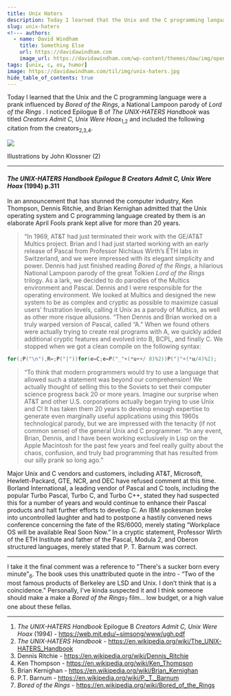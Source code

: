 ```yaml
---
title: Unix Haters
description: Today I learned that the Unix and the C programming language were an elaborate April Fools prank.
slug: unix-haters
<!--- authors:
  - name: David Windham
    title: Something Else
    url: https://davidawindham.com
    image_url: https://davidawindham.com/wp-content/themes/daw/img/opengraph_image.jpg -->
tags: [unix, c, os, humor]
image: https://davidawindham.com/til/img/unix-haters.jpg
hide_table_of_contents: true
---
```


Today I learned that the Unix and the C programming language were a prank influenced by _Bored of the Rings_, a National Lampoon parody of _Lord of the Rings_ . I noticed Epilogue B of _The UNIX-HATERS Handbook_ was titled _Creators Admit C, Unix Were Hoax_<sub>1,2</sub> and included the following citation from the creators<sub>2,3,4</sub>.

<!--truncate-->

![](/img/unix-haters.jpg)
<div style={{display: 'flex',  justifyContent:'center', alignItems:'center', fontSize:'small', marginBottom:'20px'}}>Illustrations by John Klossner (2)</div>

---

#### _The UNIX-HATERS Handbook Epilogue B Creators Admit C, Unix Were Hoax_ (1994) p.311

In an announcement that has stunned the computer industry, Ken Thompson, Dennis Ritchie, and Brian Kernighan admitted that the Unix operating system and C programming language created by them is an elaborate April Fools prank kept alive for more than 20 years.

>“In 1969, AT&T had just terminated their work with the GE/AT&T Multics project. Brian and I had just started working with an early release of Pascal from Professor Nichlaus Wirth’s ETH labs in Switzerland, and we were impressed with its elegant simplicity and power. Dennis had just finished reading _Bored of the Rings_, a hilarious National Lampoon parody of the great Tolkien _Lord of the Rings_ trilogy. As a lark, we decided to do parodies of the Multics environment and Pascal. Dennis and I were responsible for the operating environment. We looked at Multics and designed the new system to be as complex and cryptic as possible to maximize casual users’ frustration levels, calling it Unix as a parody of Multics, as well as other more risque allusions.
>“Then Dennis and Brian worked on a truly warped version of Pascal, called “A.” When we found others were actually trying to create real programs with A, we quickly added additional cryptic features and evolved into B, BCPL, and finally C. We stopped when we got a clean compile on the following syntax:

```c
for(;P("\n"),R=;P("|"))for(e=C;e=P("_"+(*u++/ 8)%2))P("|"+(*u/4)%2);
```

>“To think that modern programmers would try to use a language that allowed such a statement was beyond our comprehension! We actually thought of selling this to the Soviets to set their computer science progress back 20 or more years. Imagine our surprise when AT&T and other U.S. corporations actually began trying to use Unix and C! It has taken them 20 years to develop enough expertise to generate even marginally useful applications using this 1960s technological parody, but we are impressed with the tenacity (if not common sense) of the general Unix and C programmer.
>“In any event, Brian, Dennis, and I have been working exclusively in Lisp on the Apple Macintosh for the past few years and feel really guilty about the chaos, confusion, and truly bad programming that has resulted from our silly prank so long ago.”

Major Unix and C vendors and customers, including AT&T, Microsoft, Hewlett-Packard, GTE, NCR, and DEC have refused comment at this time. Borland International, a leading vendor of Pascal and C tools, including the popular Turbo Pascal, Turbo C, and Turbo C++, stated they had suspected this for a number of years and would continue to enhance their Pascal products and halt further efforts to develop C. An IBM spokesman broke into uncontrolled laughter and had to postpone a hastily convened news conference concerning the fate of the RS/6000, merely stating “Workplace OS will be available Real Soon Now.” In a cryptic statement, Professor Wirth of the ETH Institute and father of the Pascal, Modula 2, and Oberon structured languages, merely stated that P. T. Barnum was correct.

---

I take it the final comment was a reference to "There's a sucker born every minute"<sub>6</sub>. The book uses this unattributed quote in the intro - “Two of the most famous products of Berkeley are LSD and Unix. I don’t think that is a coincidence.” Personally, I've kinda suspected it and I think someone should make a make a _Bored of the Rings_<sub>7</sub> film... low budget, or a high value one about these fellas.

---

1. _The UNIX-HATERS Handbook_ Epilogue B _Creators Admit C, Unix Were Hoax_ (1994) - https://web.mit.edu/~simsong/www/ugh.pdf
2. _The UNIX-HATERS Handbook_ - https://en.wikipedia.org/wiki/The_UNIX-HATERS_Handbook
3. Dennis Ritchie - https://en.wikipedia.org/wiki/Dennis_Ritchie
4. Ken Thompson - https://en.wikipedia.org/wiki/Ken_Thompson
5. Brian Kernighan - https://en.wikipedia.org/wiki/Brian_Kernighan
6. P.T. Barnum - https://en.wikipedia.org/wiki/P._T._Barnum
6. _Bored of the Rings_ - https://en.wikipedia.org/wiki/Bored_of_the_Rings
